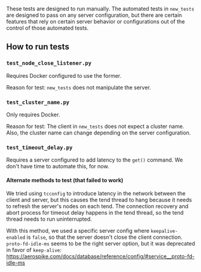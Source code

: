 These tests are designed to run manually. The automated tests in `new_tests` are designed to pass on any server
configuration, but there are certain features that rely on certain server behavior or configurations out of
the control of those automated tests.

## How to run tests

### `test_node_close_listener.py`

Requires Docker configured to use the former.

Reason for test: `new_tests` does not manipulate the server.

### `test_cluster_name.py`

Only requires Docker.

Reason for test: The client in `new_tests` does not expect a cluster name. Also, the cluster name can change depending
on the server configuration.

### `test_timeout_delay.py`

Requires a server configured to add latency to the `get()` command. We don't have time to automate this, for now.

#### Alternate methods to test (that failed to work)

We tried using `tcconfig` to introduce latency in the network between the client and server, but this causes the tend thread to hang because it needs to refresh the server's nodes on each tend. The connection recovery and abort process for timeout delay
happens in the tend thread, so the tend thread needs to run uninterrupted.

With this method, we used a specific server config where `keepalive-enabled` is `false`, so that the server doesn't
close the client connection. `proto-fd-idle-ms` seems to be the right server option, but it was deprecated in favor of
`keep-alive`: https://aerospike.com/docs/database/reference/config/#service__proto-fd-idle-ms
